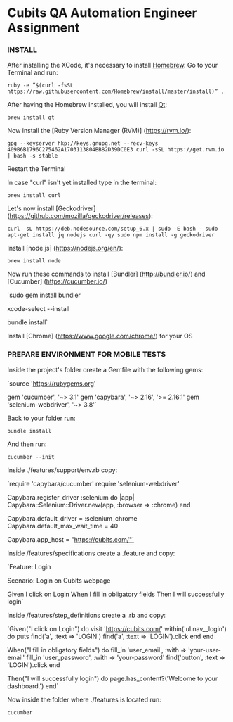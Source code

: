 # Cubits QA Automation Engineer Assignment

### INSTALL 

After installing the XCode, it's necessary to install [Homebrew](https://brew.sh/). Go to your Terminal and run:

`ruby -e “$(curl -fsSL https://raw.githubusercontent.com/Homebrew/install/master/install)” .` 

After having the Homebrew installed, you will install [Qt](https://www.qt.io/):

`brew install qt`

Now install the [Ruby Version Manager (RVM)] (https://rvm.io/):

`gpg --keyserver hkp://keys.gnupg.net --recv-keys 409B6B1796C275462A1703113804BB82D39DC0E3
curl -sSL https://get.rvm.io | bash -s stable`

Restart the Terminal

In case "curl" isn't yet installed type in the terminal: 

`brew install curl`

Let's now install [Geckodriver] (https://github.com/mozilla/geckodriver/releases):

`curl -sL https://deb.nodesource.com/setup_6.x | sudo -E bash -
sudo apt-get install jq nodejs curl -qy
sudo npm install -g geckodriver`

Install [node.js] (https://nodejs.org/en/):

`brew install node`

Now run these commands to install [Bundler] (http://bundler.io/) and [Cucumber] (https://cucumber.io/)	

`sudo gem install bundler

xcode-select --install

bundle install`

Install [Chrome] (https://www.google.com/chrome/) for your OS

### PREPARE ENVIRONMENT FOR MOBILE TESTS

Inside the project's folder create a Gemfile with the following gems:

`source 'https://rubygems.org'

gem 'cucumber', '~> 3.1'
gem 'capybara', '~> 2.16', '>= 2.16.1'
gem 'selenium-webdriver', '~> 3.8'`

Back to your folder run:

`bundle install`

And then run:

`cucumber --init`

Inside ./features/support/env.rb copy:

`require 'capybara/cucumber'
require 'selenium-webdriver'

Capybara.register_driver :selenium do |app|
  Capybara::Selenium::Driver.new(app, :browser => :chrome)
end

Capybara.default_driver = :selenium_chrome
Capybara.default_max_wait_time = 40
 	 
Capybara.app_host = "https://cubits.com/"` 	

Inside /features/specifications create a .feature and copy:

`Feature: Login

Scenario: Login on Cubits webpage   

Given I click on Login
When I fill in obligatory fields
Then I will successfully login`

Inside /features/step_definitions create a .rb and copy:

`Given("I click on Login") do
	visit 'https://cubits.com/'
	within('ul.nav__login') do
		puts find('a', :text => 'LOGIN')
		find('a', :text => 'LOGIN').click
	end
end


When("I fill in obligatory fields") do
  fill_in 'user_email', :with => 'your-user-email'
  fill_in 'user_password', :with => 'your-password'
  	find('button', :text => 'LOGIN').click
end

Then("I will successfully login") do
  page.has_content?('Welcome to your dashboard.')
end`

Now inside the folder where ./features is located run:

`cucumber`

